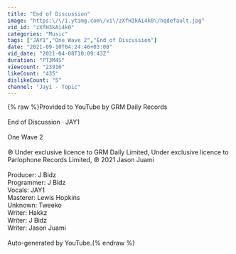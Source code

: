 ```yaml
---
title: "End of Discussion"
image: "https:\/\/i.ytimg.com\/vi\/zXfH3kAi4k0\/hqdefault.jpg"
vid_id: "zXfH3kAi4k0"
categories: "Music"
tags: ["JAY1","One Wave 2","End of Discussion"]
date: "2021-09-10T04:24:46+03:00"
vid_date: "2021-04-08T10:09:43Z"
duration: "PT3M4S"
viewcount: "23916"
likeCount: "435"
dislikeCount: "5"
channel: "Jay1 - Topic"
---
```

{% raw %}Provided to YouTube by GRM Daily Records<br /><br />End of Discussion · JAY1<br /><br />One Wave 2<br /><br />℗ Under exclusive licence to GRM Daily Limited, Under exclusive licence to Parlophone Records Limited, ℗ 2021 Jason Juami<br /><br />Producer: J Bidz<br />Programmer: J Bidz<br />Vocals: JAY1<br />Masterer: Lewis Hopkins<br />Unknown: Tweeko<br />Writer: Hakkz<br />Writer: J Bidz<br />Writer: Jason Juami<br /><br />Auto-generated by YouTube.{% endraw %}
